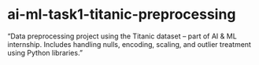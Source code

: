 # ai-ml-task1-titanic-preprocessing
“Data preprocessing project using the Titanic dataset – part of AI &amp; ML internship. Includes handling nulls, encoding, scaling, and outlier treatment using Python libraries.”
